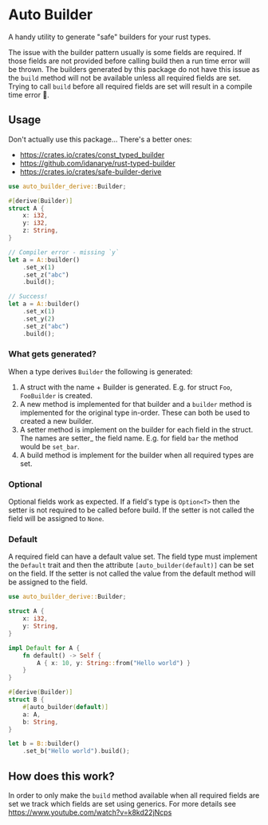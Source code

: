 # Auto Builder

A handy utility to generate "safe" builders for your rust types.

The issue with the builder pattern usually is some fields are required. If those fields are not provided before calling build then a run time error will be thrown. The builders generated by this package do not have this issue as the `build` method will not be available unless all required fields are set. Trying to call `build` before all required fields are set will result in a compile time error 🥳.

## Usage

Don't actually use this package... There's a better ones:

- https://crates.io/crates/const_typed_builder
- https://github.com/idanarye/rust-typed-builder
- https://crates.io/crates/safe-builder-derive

```rust
use auto_builder_derive::Builder;

#[derive(Builder)]
struct A {
    x: i32,
    y: i32,
    z: String,
}

// Compiler error - missing `y`
let a = A::builder()
	.set_x(1)
	.set_z("abc")
	.build();

// Success!
let a = A::builder()
	.set_x(1)
	.set_y(2)
	.set_z("abc")
	.build();
```

### What gets generated?

When a type derives `Builder` the following is generated:

1. A struct with the name + Builder is generated. E.g. for struct `Foo`, `FooBuilder` is created.
2. A new method is implemented for that builder and a `builder` method is implemented for the original type in-order. These can both be used to created a new builder.
3. A setter method is implement on the builder for each field in the struct. The names are setter_ the field name. E.g. for field `bar` the method would be `set_bar`.
4. A build method is implement for the builder when all required types are set.

### Optional

Optional fields work as expected. If a field's type is `Option<T>` then the setter is not required to be called before build. If the setter is not called the field will be assigned to `None`.

### Default

A required field can have a default value set. The field type must implement the `Default` trait and then the attribute `[auto_builder(default)]` can be set on the field. If the setter is not called the value from the default method will be assigned to the field.

```rust
use auto_builder_derive::Builder;

struct A {
    x: i32,
    y: String,
}

impl Default for A {
    fn default() -> Self {
        A { x: 10, y: String::from("Hello world") }
    }
}

#[derive(Builder)]
struct B {
    #[auto_builder(default)]
    a: A,
    b: String,
}

let b = B::builder()
	.set_b("Hello world").build();
```

## How does this work?

In order to only make the `build` method available when all required fields are set we track which fields are set using generics. For more details see https://www.youtube.com/watch?v=k8kd22jNcps
